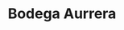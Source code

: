---
title: "Bodega Aurrera"
url: /ciudad-de-mexico/bodega-aurrera-rio-churubusco/
shop: supermercado
---